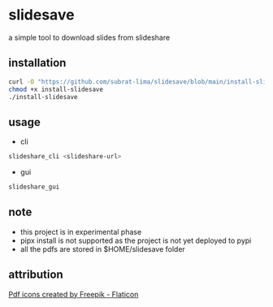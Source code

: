 # slidesave
a simple tool to download slides from slideshare

## installation
```sh
curl -O "https://github.com/subrat-lima/slidesave/blob/main/install-slidesave" 
chmod +x install-slidesave
./install-slidesave
```

## usage
- cli
```sh
slideshare_cli <slideshare-url>
```

- gui
```sh
slideshare_gui
```
## note
- this project is in experimental phase
- pipx install is not supported as the project is not yet deployed to pypi
- all the pdfs are stored in $HOME/slidesave folder 

## attribution
[Pdf icons created by Freepik - Flaticon](https://www.flaticon.com/free-icons/pdf)
